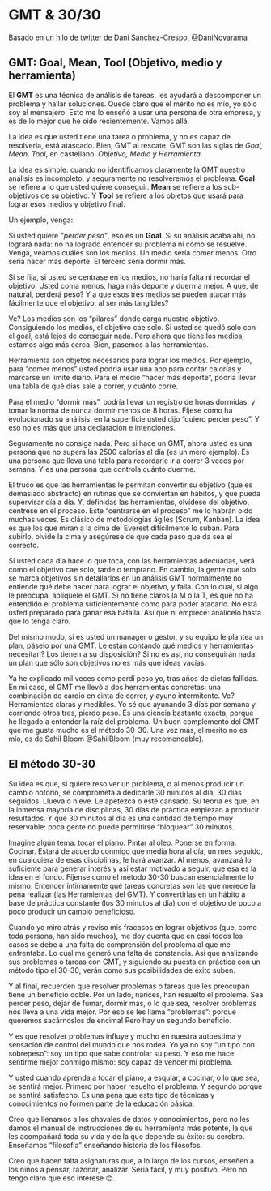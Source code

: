 # GMT & 30/30

Basado en [un hilo de twitter de](https://twitter.com/DaniNovarama/status/1541686055123943426) Dani Sanchez-Crespo, [@DaniNovarama](https://twitter.com/DaniNovarama)

## GMT: Goal, Mean, Tool (Objetivo, medio y herramienta)

El **GMT** es una técnica de análisis de tareas, les ayudará a descomponer un problema y hallar soluciones. Quede claro que el mérito no es mío, yo sólo soy el mensajero. Esto me lo enseñó a usar una persona de otra empresa, y es de lo mejor que he oído recientemente. Vamos allá.

La idea es que usted tiene una tarea o problema, y no es capaz de resolverla, está atascado. Bien, GMT al rescate. GMT son las siglas de *Goal, Mean, Tool*, en castellano: *Objetivo, Medio y Herramienta*. 

La idea es simple: cuando no identificamos claramente la GMT nuestro análisis es incompleto, y seguramente no resolveremos el problema. **Goal** se refiere a lo que usted quiere conseguir. **Mean** se refiere a los sub-objetivos de su objetivo. Y **Tool** se refiere a los objetos que usará para lograr esos medios y objetivo final. 

Un ejemplo, venga:

Si usted quiere *"perder peso"*, eso es un **Goal**. Si su análisis acaba ahí, no logrará nada: no ha logrado entender su problema ni cómo se resuelve. Venga, veamos cuáles son los medios. Un medio sería comer menos. Otro sería hacer más deporte. El tercero sería dormir más.

Si se fija, si usted se centrase en los medios, no haría falta ni recordar el objetivo. Usted coma menos, haga más deporte y duerma mejor. A que, de natural, perderá peso? Y a que esos tres medios se pueden atacar más fácilmente que el objetivo, al ser más tangibles?

Ve? Los medios son los “pilares” donde carga nuestro objetivo. Consiguiendo los medios, el objetivo cae solo. Si usted se quedó solo con el goal, está lejos de conseguir nada. Pero ahora que tiene los medios, estamos algo más cerca. Bien, pasemos a las herramientas.

Herramienta son objetos necesarios para lograr los medios. Por ejemplo, para “comer menos” usted podría usar una app para contar calorías y marcarse un límite diario. Para el medio “hacer más deporte”, podría llevar una tabla de qué días sale a correr, y cuánto corre.

Para el medio “dormir más”, podría llevar un registro de horas dormidas, y tomar la norma de nunca dormir menos de 8 horas. Fíjese cómo ha evolucionado su análisis: en la superficie usted dijo “quiero perder peso”. Y eso no es más que una declaración e intenciones.

Seguramente no consiga nada. Pero si hace un GMT, ahora usted es una persona que no supera las 2500 calorías al día (es un mero ejemplo). Es una persona que lleva una tabla para recordarle ir a correr 3 veces por semana. Y es una persona que controla cuánto duerme.

El truco es que las herramientas le permitan convertir su objetivo (que es demasiado abstracto) en rutinas que se conviertan en hábitos, y que pueda supervisar día a día. Y, definidas las herramientas, olvídese del objetivo, céntrese en el proceso. Este “centrarse en el proceso” me lo habrán oído muchas veces. Es clásico de metodologías ágiles (Scrum, Kanban). La idea es que los que miran a la cima del Everest difícilmente lo suban. Para subirlo, olvide la cima y asegúrese de que cada paso que da sea el correcto.

Si usted cada día hace lo que toca, con las herramientas adecuadas, verá como el objetivo cae solo, tarde o temprano. En cambio, la gente que sólo se marca objetivos sin detallarlos en un análisis GMT normalmente no entiende qué debe hacer para lograr el objetivo, y falla. Con lo cual, si algo le preocupa, aplíquele el GMT. Si no tiene claros la M o la T, es que no ha entendido el problema suficientemente como para poder atacarlo. No está usted preparado para ganar esa batalla. Así que ni empiece: analícelo hasta que lo tenga claro.

Del mismo modo, si es usted un manager o gestor, y su equipo le plantea un plan, páselo por una GMT. Le están contando qué medios y herramientas necesitan? Los tienen a su disposición? Si no es así, no conseguirán nada: un plan que sólo son objetivos no es más que ideas vacías.

Ya he explicado mil veces como perdí peso yo, tras años de dietas fallidas. En mi caso, el GMT me llevó a dos herramientas concretas: una combinación de cardio en cinta de correr, y ayuno intermitente. Ve? Herramientas claras y medibles. Yo sé que ayunando 3 días por semana y corriendo otros tres, pierdo peso. Es una ciencia bastante exacta, porque he llegado a entender la raíz del problema. Un buen complemento del GMT que me gusta mucho es el método 30-30. Una vez más, el mérito no es mío, es de Sahil Bloom @SahilBloom (muy recomendable).

## El método 30-30

Su idea es que, si quiere resolver un problema, o al menos producir un cambio notorio, se comprometa a dedicarle 30 minutos al día, 30 días seguidos. Llueva o nieve. Le apetezca o esté cansado. Su teoría es que, en la inmensa mayoría de disciplinas, 30 días de práctica empiezan a producir resultados. Y que 30 minutos al día es una cantidad de tiempo muy reservable: poca gente no puede permitirse “bloquear” 30 minutos. 

Imagine algún tema: tocar el piano. Pintar al óleo. Ponerse en forma. Cocinar. Estará de acuerdo conmigo que media hora al día, un mes seguido, en cualquiera de esas disciplinas, le hará avanzar. Al menos, avanzará lo suficiente para generar interés y así estar motivado a seguir, que esa es la idea en el fondo. Fíjense como el método 30-30 buscan esencialmente lo mismo: Entender íntimamente qué tareas concretas son las que merece la pena realizar (las Herramientas del GMT). Y convertirlas en un hábito a base de práctica constante (los 30 minutos al día) con el objetivo de poco a poco producir un cambio beneficioso.

Cuando yo miro atrás y reviso mis fracasos en lograr objetivos (que, como toda persona, han sido muchos), me doy cuenta que en casi todos los casos se debe a una falta de comprensión del problema al que me enfrentaba. Lo cual me generó una falta de constancia. Así que analizando sus problemas o tareas con GMT, y siguiendo su puesta en práctica con un método tipo el 30-30, verán como sus posibilidades de éxito suben. 

Y al final, recuerden que resolver problemas o tareas que les preocupan tiene un beneficio doble. Por un lado, narices, han resuelto el problema. Sea perder peso, dejar de fumar, dormir más, o lo que sea, resolver problemas nos lleva a una vida mejor. Por eso se les llama “problemas”: porque queremos sacárnoslos de encima! Pero hay un segundo beneficio. 

Y es que resolver problemas influye y mucho en nuestra autoestima y sensación de control del mundo que nos rodea. Yo ya no soy “un tipo con sobrepeso”: soy un tipo que sabe controlar su peso. Y eso me hace sentirme mejor conmigo mismo: soy capaz de vencer mi problema.

Y usted cuando aprenda a tocar el piano, a esquiar, a cocinar, o lo que sea, se sentirá mejor. Primero por haber resuelto el problema. Y segundo porque se sentirá satisfecho. Es una pena que este tipo de técnicas y conocimientos no formen parte de la educación básica.

Creo que llenamos a los chavales de datos y conocimientos, pero no les damos el manual de instrucciones de su herramienta más potente, la que les acompañará toda su vida y de la que depende su éxito: su cerebro. Enseñamos “filosofía” enseñando historia de los filósofos.

Creo que hacen falta asignaturas que, a lo largo de los cursos, enseñen a los niños a pensar, razonar, analizar. Sería fácil, y muy positivo. Pero no tengo claro que eso interese 😊. 
